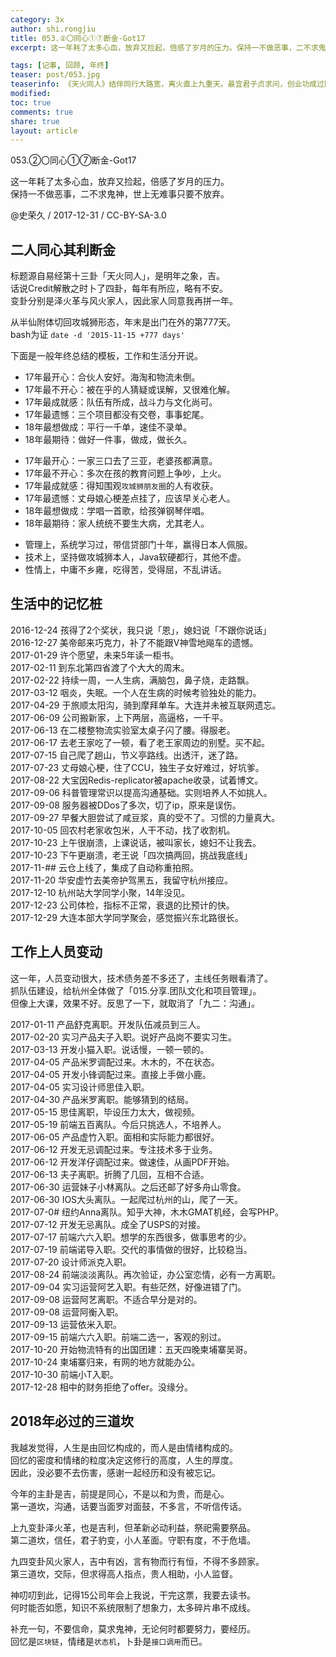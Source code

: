 ```yaml
---
category: 3x
author: shi.rongjiu
title: 053.②〇同心①⑦断金-Got17
excerpt: 这一年耗了太多心血，放弃又捡起，倍感了岁月的压力。保持一不做恶事，二不求鬼神，世上无难事只要不放弃。

tags: [记事, 回顾, 年终]
teaser: post/053.jpg
teaserinfo: 《天火同人》结伴同行大路宽，离火直上九重天。最宜君子贞求问，创业功成过险关。
modified: 
toc: true
comments: true
share: true
layout: article
---
```


053.②〇同心①⑦断金-Got17

这一年耗了太多心血，放弃又捡起，倍感了岁月的压力。  
保持一不做恶事，二不求鬼神，世上无难事只要不放弃。

@史荣久 / 2017-12-31 / CC-BY-SA-3.0


## 二人同心其利断金

标题源自易经第十三卦「天火同人」，是明年之象，吉。  
话说Credit解散之时卜了四卦，每年有所应，略有不安。  
变卦分别是泽火革与风火家人，因此家人同意我再拼一年。

从半仙附体切回攻城狮形态，年末是出门在外的第777天。  
bash为证 `date -d '2015-11-15 +777 days'`

下面是一般年终总结的模板，工作和生活分开说。  

 * 17年最开心：合伙人安好。海淘和物流未倒。
 * 17年最不开心：被在乎的人猜疑或误解，又很难化解。
 * 17年最成就感：队伍有所成，战斗力与文化尚可。
 * 17年最遗憾：三个项目都没有交卷，事事蛇尾。
 * 18年最想做成：平行一千单，速佳不录单。
 * 18年最期待：做好一件事，做成，做长久。

 - 17年最开心：一家三口去了三亚，老婆孩都满意。
 - 17年最不开心：多次在孩的教育问题上争吵，上火。
 - 17年最成就感：得知围观`攻城狮朋友圈`的人有收获。
 - 17年最遗憾：丈母娘心梗差点挂了，应该早关心老人。
 - 18年最想做成：学唱一首歌，给孩弹钢琴伴唱。
 - 18年最期待：家人统统不要生大病，尤其老人。

 * 管理上，系统学习过，带信贷部门十年，赢得日本人佩服。
 * 技术上，坚持做攻城狮本人，Java软硬都行，其他不虚。
 * 性情上，中庸不乡雍，吃得苦，受得屈，不乱讲话。

## 生活中的记忆桩

2016-12-24 孩得了2个奖状，我只说「恩」，媳妇说「不跟你说话」  
2016-12-27 美帝邮来巧克力，补了不能跟V神雪地飚车的遗憾。  
2017-01-29 许个愿望，未来5年读一柜书。  
2017-02-11 到东北第四省渡了个大大的周末。  
2017-02-22 持续一周，一人生病，满脑包，鼻子烧，走路飘。  
2017-03-12 咽炎，失眠。一个人在生病的时候考验独处的能力。  
2017-04-29 于旅顺太阳沟，骑到摩拜单车。大连并未被互联网遗忘。  
2017-06-09 公司搬新家，上下两层，高逼格，一千平。  
2017-06-13 在二楼整物流实验室太桌子闪了腰。得服老。  
2017-06-17 去老王家吃了一顿，看了老王家周边的别墅。买不起。  
2017-07-15 自己爬了趟山，节义亭路线。出透汗，迷了路。  
2017-07-23 丈母娘心梗，住了CCU，独生子女好难过，好坑爹。  
2017-08-22 大宝因Redis-replicator被apache收录，试着博文。  
2017-09-06 科普管理常识以提高沟通基础。实则培养人不如挑人。  
2017-09-08 服务器被DDos了多次，切了ip，原来是误伤。  
2017-09-27 早餐大胆尝试了咸豆浆，真的受不了。习惯的力量真大。  
2017-10-05 回农村老家收包米，人干不动，找了收割机。  
2017-10-23 上午很崩溃，上课说话，被叫家长，媳妇不让我去。  
2017-10-23 下午更崩溃，老王说「四次搞两回，挑战我底线」  
2017-11-## 云仓上线了，集成了自动称重拍照。  
2017-11-20 华安虚竹去美帝护驾黑五，我留守杭州接应。  
2017-12-10 杭州站大学同学小聚，14年没见。  
2017-12-23 公司体检，指标不正常，衰退的比预计的快。  
2017-12-29 大连本部大学同学聚会，感觉振兴东北路很长。  

## 工作上人员变动

这一年，人员变动很大，技术债务差不多还了，主线任务眼看清了。  
抓队伍建设，给杭州全体做了「015.分享.团队文化和项目管理」。  
但像上大课，效果不好。反思了一下，就取消了「九二：沟通」。

2017-01-11 产品舒克离职。开发队伍减员到三人。  
2017-02-20 实习产品夫子入职。说好产品岗不要实习生。  
2017-03-13 开发小猫入职。说话慢，一顿一顿的。  
2017-04-05 产品米罗调配过来。木木的，不在状态。  
2017-04-05 开发小锋调配过来。直接上手做小鹿。  
2017-04-05 实习设计师思佳入职。  
2017-04-30 产品米罗离职。能够猜到的结局。  
2017-05-15 思佳离职，毕设压力太大，做视频。  
2017-05-19 前端五百离队。今后只挑选人，不培养人。  
2017-06-05 产品虚竹入职。面相和实际能力都很好。  
2017-06-12 开发无忌调配过来。专注技术多于业务。  
2017-06-12 开发洋仔调配过来。做速佳，从画PDF开始。  
2017-06-13 夫子离职。折腾了几回，互相不合适。  
2017-06-30 运营妹子小林离队。之后还邮了好多舟山零食。  
2017-06-30 IOS大头离队。一起爬过杭州的山，爬了一天。  
2017-07-0# 纽约Anna离队。知乎大神，木木GMAT机经，会写PHP。  
2017-07-12 开发无忌离队。成全了USPS的对接。  
2017-07-17 前端六六入职。想学的东西很多，做事思考的少。  
2017-07-19 前端诺导入职。交代的事情做的很好，比较稳当。  
2017-07-20 设计师派克入职。  
2017-08-24 前端淡淡离队。再次验证，办公室恋情，必有一方离职。  
2017-09-04 实习运营阿艺入职。有些茫然，好像进错了门。  
2017-09-08 运营阿艺离职。不适合早分是对的。  
2017-09-08 运营阿衡入职。  
2017-09-13 运营依米入职。  
2017-09-15 前端六六入职。前端二选一，客观的别过。  
2017-10-20 开始物流特有的出国团建：五天四晚柬埔寨吴哥。  
2017-10-24 柬埔寨归来，有网的地方就能办公。  
2017-10-30 前端小T入职。  
2017-12-28 相中的财务拒绝了offer。没缘分。  

## 2018年必过的三道坎

我越发觉得，人生是由回忆构成的，而人是由情绪构成的。  
回忆的密度和情绪的粒度决定这修行的高度，人生的厚度。  
因此，没必要不去伤害，感谢一起经历和没有被忘记。

今年的主卦是吉，前提是同心，不是以和为贵，而是心。  
第一道坎，沟通，话要当面罗对面鼓，不多言，不听信传话。

上九变卦泽火革，也是吉利，但革新必动利益，祭祀需要祭品。  
第二道坎，信任，君子豹变，小人革面。守职有度，不于危墙。

九四变卦风火家人，吉中有凶，言有物而行有恒，不得不多顾家。  
第三道坎，交际，但求得高人指点，贵人相助，小人监督。

神叨叨到此，记得15公司年会上我说，干完这票，我要去读书。  
何时能否如愿，知识不系统限制了想象力，太多碎片串不成线。

补充一句，不要信命，莫求鬼神，无论何时都要努力，要经历。  
回忆是`区块链`，情绪是`状态机`，卜卦是`接口调用`而已。
